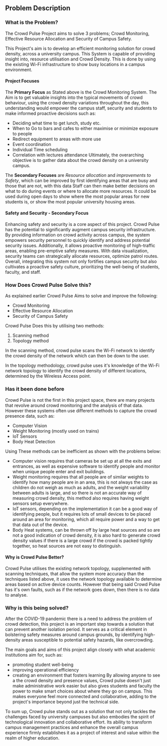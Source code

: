 ## Problem Description
### What is the Problem?

The Crowd Pulse Project aims to solve 3 problems; Crowd Monitoring, Effective Resource Allocation and Security of Campus Safety.

This Project's aim is to develop an efficient monitoring solution for crowd density, across a university campus. This System is capable of providing insight into, resource utilisation and Crowd Density. This is done by using the existing Wi-Fi infrastructure to show busy locations in a campus environment.
#### Project Focuses
The **Primary Focus** as Stated above is the Crowd Monitoring System. The Aim is to get valuable insights into the typical movements of crowd behaviour, using the crowd density variations throughout the day, this understanding would empower the campus staff, security and students to make informed proactive decisions such as:
- Deciding what time to get lunch, study etc.
- When to Go to bars and cafes to either maximise or minimize exposure to people
- Redirect equipment to areas with more use
- Event coordination
- Individual Time scheduling
- Correlation with lectures attendance
Ultimately, the overarching objective is to gather data about the crowd density on a university campus.

The **Secondary Focuses** are *Resource allocation* and *improvements to Safety*, which can be improved by first identifying areas that are busy and those that are not, with this data Staff can then make better decisions on what to do during events or where to allocate more resources. It could be used during open days to show where the most popular areas for new students is, or show the most popular university housing areas.

#### Safety and Security - Secondary Focus

Enhancing safety and security is a core aspect of this project. Crowd Pulse has the potential to significantly augment campus security infrastructure. By providing information on crowd activity across campus, the system empowers security personnel to quickly identify and address potential security issues. Additionally, it allows proactive monitoring of high-traffic areas, enabling pre-emptive safety measures. With data visualization, security teams can strategically allocate resources, optimize patrol routes. Overall, integrating this system not only fortifies campus security but also cultivates a proactive safety culture, prioritizing the well-being of students, faculty, and staff.
### How Does Crowd Pulse Solve this?
As explained earlier Crowd Pulse Aims to solve and improve the following:
- Crowd Monitoring
- Effective Resource Allocation
- Security of Campus Safety

Crowd Pulse Does this by utilising two methods:
1. Scanning method
2. Topology method

In the scanning method, crowd pulse scans the Wi-Fi network to identify the crowd density of the network which can then be down to the user.

In the topology methodology, crowd pulse uses it's knowledge of the Wi-Fi network topology to identify the crowd density of different locations, determined by the Wireless Access point.
### Has it been done before
Crowd Pulse is not the first in this project space, there are many projects that revolve around crowd monitoring and the analysis of that data. However these systems often use different methods to capture the crowd presence data, such as:
- Computer Vision
- Weight Monitoring (mostly used on trains)
- IoT Sensors
- Body Heat Detection

Using These methods can be inefficient as shown with the problems below:
- Computer vision requires that cameras be set up at all the exits and entrances, as well as expensive software to identify people and monitor when unique people enter and exit buildings.
- Weight monitoring requires that all people are of similar weights to identify how many people are in an area, this is not always the case as children do not weigh as much as adults, and the weight variability between adults is large, and so there is not an accurate way of measuring crowd density, this method also requires having weight sensors setup everywhere.
- IoT sensors, depending on the implementation it can be a good way of identifying people, but it requires lots of small devices to be placed around an area for monitoring, which all require power and a way to get that data out of the device.
- Body Heat systems, can be thrown off by large heat sources and so are not a good indication of crowd density, it is also hard to generate crowd density values if there is a large crowd if the crowd is packed tightly together, so heat sources are not easy to distinguish.
#### Why is Crowd Pulse Better?
Crowd Pulse utilises the existing network topology, supplemented with scanning techniques, that allow the system more accuracy than the techniques listed above, it uses the network topology available to determine areas based on active device counts. However that being said Crowd Pulse has it's own faults, such as if the network goes down, then there is no data to analyse.
### Why is this being solved?
After the COVID-19 pandemic there is a need to address the problem of crowd detection, this project is an important step towards a solution that can prevent another isolation period. It serves as a critical element in bolstering safety measures around campus grounds, by identifying high-density areas susceptible to potential safety hazards, like overcrowding.

The main goals and aims of this project align closely with what academic institutions aim for, such as:
- promoting student well-being
- improving operational efficiency
- creating an environment that fosters learning
By allowing anyone to see a the crowd density and presence values, Crowd pulse doesn't just make administrative work easier but also gives students and faculty the power to make smart choices about where they go on campus. This makes everyone feel more connected and collaborative, adding to the project's importance beyond just the technical side.

To sum up, Crowd pulse stands out as a solution that not only tackles the challenges faced by university campuses but also embodies the spirit of technological innovation and collaborative effort. Its ability to transform campus management practices and enhance the overall campus experience firmly establishes it as a project of interest and value within the realm of higher education.